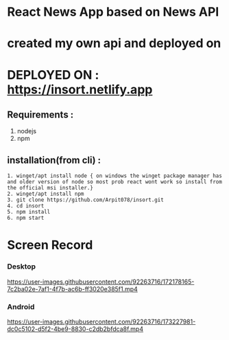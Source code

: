 # React News App based on News API
# created my own api and deployed on
# DEPLOYED ON : https://insort.netlify.app


## Requirements :
1. nodejs
2. npm 

## installation(from cli) :
    1. winget/apt install node { on windows the winget package manager has and older version of node so most prob react wont work so install from the official msi installer.}
    2. winget/apt install npm
    3. git clone https://github.com/Arpit078/insort.git
    4. cd insort
    5. npm install
    6. npm start 
# Screen Record
### Desktop
https://user-images.githubusercontent.com/92263716/172178165-7c2ba02e-7af1-4f7b-ac6b-ff3020e385f1.mp4

### Android
https://user-images.githubusercontent.com/92263716/173227981-dc0c5102-d5f2-4be9-8830-c2db2bfdca8f.mp4

